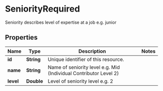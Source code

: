 

# SeniorityRequired

Seniority describes level of expertise at a job e.g. junior

## Properties

| Name | Type | Description | Notes |
|------------ | ------------- | ------------- | -------------|
|**id** | **String** | Unique identifier of this resource. |  |
|**name** | **String** | Name of seniority level e.g. Mid (Individual Contributor Level 2) |  |
|**level** | **Double** | Level of seniority level e.g. 2 |  |



